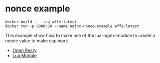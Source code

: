 # nonce example

```
docker build . --tag affe:latest
docker run -p 8080:80 --name nginx-nonce-example affe:latest
```

This example show how to make use of the lua-nginx-module to create a nonce value to make csp work 


* [Open Resty](https://openresty.org/en/)
* [Lua Module](https://github.com/openresty/lua-nginx-module)
